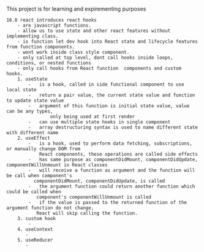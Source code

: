 This project is for learning and expirementing purposes

    16.8 react introduces react hooks
        - are javascript functions.
        - allow us to use state and other react features without implementing class.
        - is function let dev hook into React state and lifecycle features from function components.
        - wont work inside class style component.
        - only called at top level, dont call hooks inside loops, conditions, or nested functions
        - only call hooks from React function  components and custom hooks.
        1. useState 
            -   is a hook, called in side functional component to use local state
            -   return a pair value, the current state value and function to update state value
            -   argument of this function is initial state value, value can be any types, 
                    only being used at first render
            -   can use multiple state hooks in single component
            -   array destructuring syntax is used to name different state with different name
        2. useEffect 
            -   is a hook, used to perform data fetching, subscriptions, or manually change DOM from 
                React components, these operations are called side effects   
            -   has same purpose as componentDidMount, componentDidUpdate, componentWillUnmount in React classes
            -   will receive a function as argument and the function will be call when component's 
              componentDidMount, componentDidUpdate, is called
            -   the argument function could return another function which could be called when 
               component's componentWillUnmount is called
            -   if the value is passed to the returned function of the argument function do not change, 
               React will skip calling the function.
        3. custom hook
            -   
        4. useContext
           -
        5. useReducer
           -
 